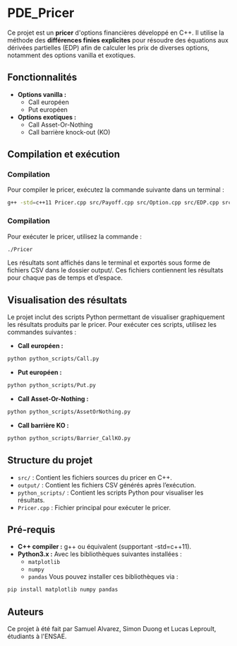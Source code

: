 # PDE_Pricer

Ce projet est un **pricer** d'options financières développé en C++. Il utilise la méthode des **différences finies explicites** pour résoudre des équations aux dérivées partielles (EDP) afin de calculer les prix de diverses options, notamment des options vanilla et exotiques.

## Fonctionnalités
- **Options vanilla :**
  - Call européen
  - Put européen
- **Options exotiques :**
  - Call Asset-Or-Nothing
  - Call barrière knock-out (KO)

## Compilation et exécution
### Compilation
Pour compiler le pricer, exécutez la commande suivante dans un terminal :
```bash
g++ -std=c++11 Pricer.cpp src/Payoff.cpp src/Option.cpp src/EDP.cpp src/MDF.cpp -o Pricer
```
### Compilation
Pour exécuter le pricer, utilisez la commande :
```bash
./Pricer
```
Les résultats sont affichés dans le terminal et exportés sous forme de fichiers CSV dans le dossier output/. Ces fichiers contiennent les résultats pour chaque pas de temps et d’espace.

## Visualisation des résultats
Le projet inclut des scripts Python permettant de visualiser graphiquement les résultats produits par le pricer. Pour exécuter ces scripts, utilisez les commandes suivantes :
- **Call européen :**
```bash
python python_scripts/Call.py
```
- **Put européen :**
```bash
python python_scripts/Put.py
```
- **Call Asset-Or-Nothing :**
```bash
python python_scripts/AssetOrNothing.py
```
- **Call barrière KO :**
```bash
python python_scripts/Barrier_CallKO.py
```

## Structure du projet
- `src/` : Contient les fichiers sources du pricer en C++.
- `output/` : Contient les fichiers CSV générés après l’exécution.
- `python_scripts/` : Contient les scripts Python pour visualiser les résultats.
- `Pricer.cpp` : Fichier principal pour exécuter le pricer.

## Pré-requis
- **C++ compiler :** g++ ou équivalent (supportant -std=c++11).
- **Python3.x :** Avec les bibliothèques suivantes installées :
  - `matplotlib`
  - `numpy`
  - `pandas`
Vous pouvez installer ces bibliothèques via :
```bash
pip install matplotlib numpy pandas
```

## Auteurs
Ce projet à été fait par Samuel Alvarez, Simon Duong et Lucas Leproult, étudiants à l'ENSAE.
